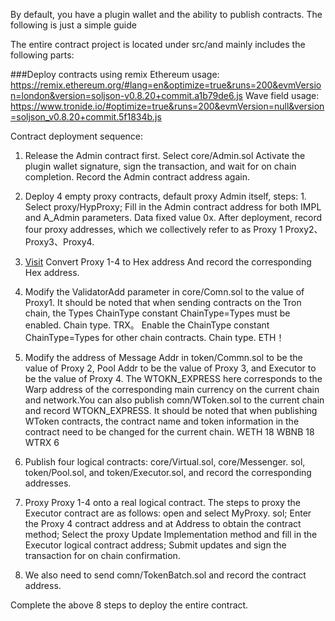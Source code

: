 By default, you have a plugin wallet and the ability to publish contracts. The following is just a simple guide

The entire contract project is located under src/and mainly includes the following parts:

###Deploy contracts using remix
Ethereum usage: https://remix.ethereum.org/#lang=en&optimize=true&runs=200&evmVersion=london&version=soljson-v0.8.20+commit.a1b79de6.js
Wave field usage: https://www.tronide.io/#optimize=true&runs=200&evmVersion=null&version=soljson_v0.8.20+commit.5f1834b.js



Contract deployment sequence:
1. Release the Admin contract first. Select core/Admin.sol
Activate the plugin wallet signature, sign the transaction, and wait for on chain completion. Record the Admin contract address again.

2. Deploy 4 empty proxy contracts, default proxy Admin itself, steps: 1. Select proxy/HypProxy; Fill in the Admin contract address for both IMPL and A_Admin parameters. Data fixed value 0x.
After deployment, record four proxy addresses, which we collectively refer to as Proxy 1 Proxy2、Proxy3、Proxy4.

3. [Visit](https://tron-converter.com/) Convert Proxy 1-4 to Hex address
And record the corresponding Hex address.

4. Modify the ValidatorAdd parameter in core/Comn.sol to the value of Proxy1. It should be noted that when sending contracts on the Tron chain, the Types ChainType constant ChainType=Types must be enabled. Chain type. TRX。 Enable the ChainType constant ChainType=Types for other chain contracts. Chain type. ETH！

5. Modify the address of Message Addr in token/Commn.sol to be the value of Proxy 2, Pool Addr to be the value of Proxy 3, and Executor to be the value of Proxy 4. The WTOKN_EXPRESS here corresponds to the Warp address of the corresponding main currency on the current chain and network.You can also publish comn/WToken.sol to the current chain and record WTOKN_EXPRESS. It should be noted that when publishing WToken contracts, the contract name and token information in the contract need to be changed for the current chain.
WETH 18
WBNB 18
WTRX 6

6. Publish four logical contracts: core/Virtual.sol, core/Messenger. sol, token/Pool.sol, and token/Executor.sol, and record the corresponding addresses.

7. Proxy Proxy 1-4 onto a real logical contract. The steps to proxy the Executor contract are as follows: open and select MyProxy. sol; Enter the Proxy 4 contract address and at Address to obtain the contract method; Select the proxy Update Implementation method and fill in the Executor logical contract address; Submit updates and sign the transaction for on chain confirmation.

8. We also need to send comn/TokenBatch.sol and record the contract address.

Complete the above 8 steps to deploy the entire contract.